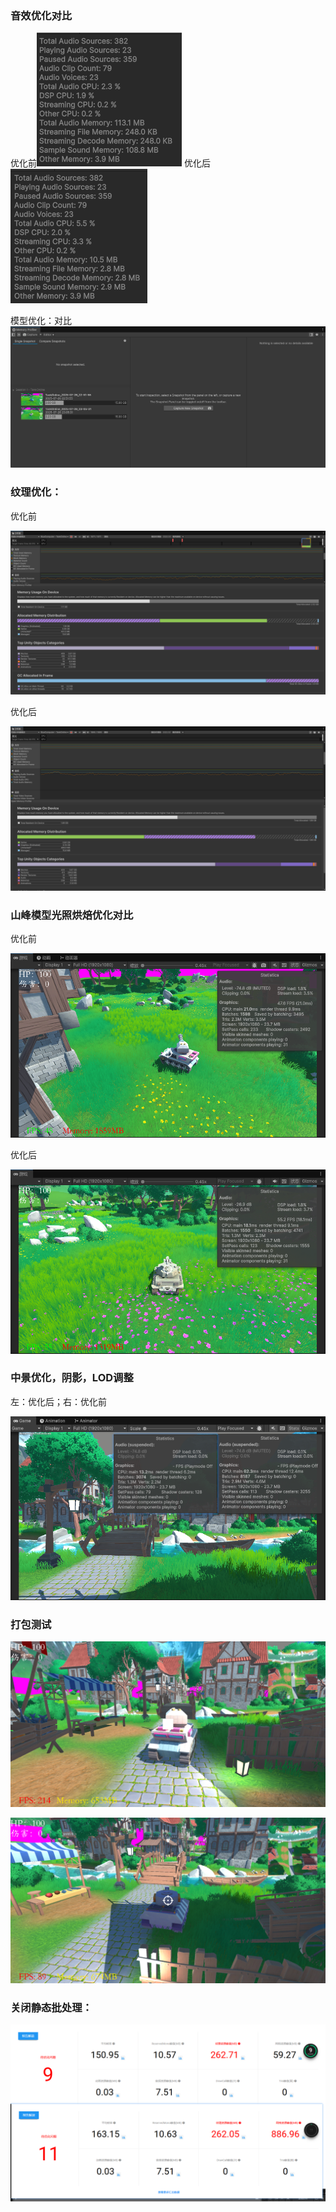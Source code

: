 ### 音效优化对比

优化前![1](./Texture/1.png)
优化后![2](./Texture/2.png)

模型优化：对比
![3](./Texture/3.png)

### 纹理优化：

优化前

![4](./Texture/4.png)

优化后

![5](./Texture/5.png)

### 山峰模型光照烘焙优化对比

优化前

![5](./Texture/6.png)

优化后

![7](./Texture/7.png)

### 中景优化，阴影，LOD调整

左：优化后；右：优化前

![8](./Texture/8.png)



### 打包测试

![9](./Texture/9.png)

![10](./Texture/10.png)



### 关闭静态批处理：

![12](./Texture/12.png)
